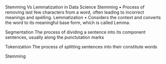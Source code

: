 
Stemming Vs Lemmatization in Data Science
Stemming
• Process of removing last few characters from a word, often leading to incorrect meanings and spelling.
Lemmatization
• Considers the context and converts the word to its meaningful base form, which is called Lemma.


Segmentation
The process of dividing a sentence into its component sentences, usually along the punctutation marks

Tokenization
The process of splitting sentences into their constitute words 

Stemming
